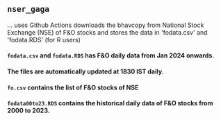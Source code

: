 ## `nser_gaga` 

... uses Github Actions downloads the bhavcopy from National Stock Exchange (NSE) of F&O stocks and stores the data in 'fodata.csv' and 'fodata.RDS' (for R users)

#### `fodata.csv` and `fodata.RDS` has F&O daily data from Jan 2024 onwards. 

#### The files are automatically updated at 1830 IST daily. 

#### `fo.csv` contains the list of F&O stocks of NSE

#### `fodata00to23.RDS` contains the historical daily data of F&O stocks from 2000 to 2023.

